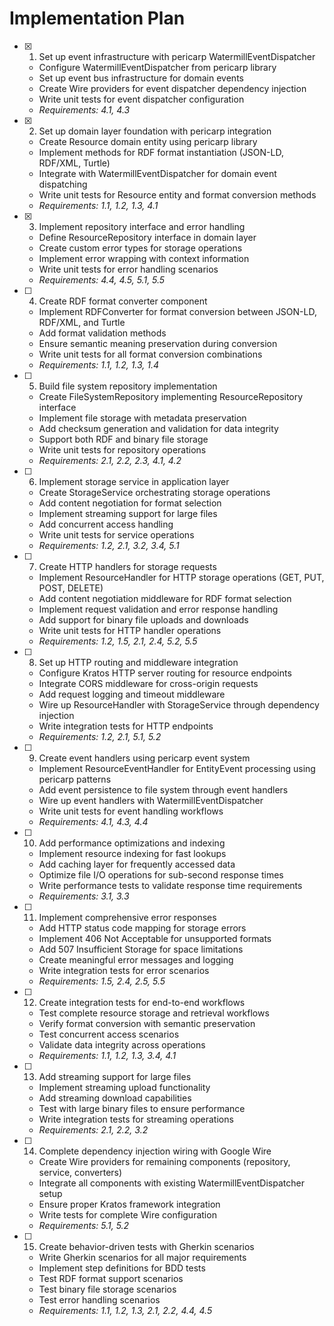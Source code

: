 # Implementation Plan

- [x] 1. Set up event infrastructure with pericarp WatermillEventDispatcher
  - Configure WatermillEventDispatcher from pericarp library
  - Set up event bus infrastructure for domain events
  - Create Wire providers for event dispatcher dependency injection
  - Write unit tests for event dispatcher configuration
  - _Requirements: 4.1, 4.3_

- [x] 2. Set up domain layer foundation with pericarp integration
  - Create Resource domain entity using pericarp library
  - Implement methods for RDF format instantiation (JSON-LD, RDF/XML, Turtle)
  - Integrate with WatermillEventDispatcher for domain event dispatching
  - Write unit tests for Resource entity and format conversion methods
  - _Requirements: 1.1, 1.2, 1.3, 4.1_

- [x] 3. Implement repository interface and error handling
  - Define ResourceRepository interface in domain layer
  - Create custom error types for storage operations
  - Implement error wrapping with context information
  - Write unit tests for error handling scenarios
  - _Requirements: 4.4, 4.5, 5.1, 5.5_

- [ ] 4. Create RDF format converter component
  - Implement RDFConverter for format conversion between JSON-LD, RDF/XML, and Turtle
  - Add format validation methods
  - Ensure semantic meaning preservation during conversion
  - Write unit tests for all format conversion combinations
  - _Requirements: 1.1, 1.2, 1.3, 1.4_

- [ ] 5. Build file system repository implementation
  - Create FileSystemRepository implementing ResourceRepository interface
  - Implement file storage with metadata preservation
  - Add checksum generation and validation for data integrity
  - Support both RDF and binary file storage
  - Write unit tests for repository operations
  - _Requirements: 2.1, 2.2, 2.3, 4.1, 4.2_

- [ ] 6. Implement storage service in application layer
  - Create StorageService orchestrating storage operations
  - Add content negotiation for format selection
  - Implement streaming support for large files
  - Add concurrent access handling
  - Write unit tests for service operations
  - _Requirements: 1.2, 2.1, 3.2, 3.4, 5.1_

- [ ] 7. Create HTTP handlers for storage requests
  - Implement ResourceHandler for HTTP storage operations (GET, PUT, POST, DELETE)
  - Add content negotiation middleware for RDF format selection
  - Implement request validation and error response handling
  - Add support for binary file uploads and downloads
  - Write unit tests for HTTP handler operations
  - _Requirements: 1.2, 1.5, 2.1, 2.4, 5.2, 5.5_

- [ ] 8. Set up HTTP routing and middleware integration
  - Configure Kratos HTTP server routing for resource endpoints
  - Integrate CORS middleware for cross-origin requests
  - Add request logging and timeout middleware
  - Wire up ResourceHandler with StorageService through dependency injection
  - Write integration tests for HTTP endpoints
  - _Requirements: 1.2, 2.1, 5.1, 5.2_

- [ ] 9. Create event handlers using pericarp event system
  - Implement ResourceEventHandler for EntityEvent processing using pericarp patterns
  - Add event persistence to file system through event handlers
  - Wire up event handlers with WatermillEventDispatcher
  - Write unit tests for event handling workflows
  - _Requirements: 4.1, 4.3, 4.4_

- [ ] 10. Add performance optimizations and indexing
  - Implement resource indexing for fast lookups
  - Add caching layer for frequently accessed data
  - Optimize file I/O operations for sub-second response times
  - Write performance tests to validate response time requirements
  - _Requirements: 3.1, 3.3_

- [ ] 11. Implement comprehensive error responses
  - Add HTTP status code mapping for storage errors
  - Implement 406 Not Acceptable for unsupported formats
  - Add 507 Insufficient Storage for space limitations
  - Create meaningful error messages and logging
  - Write integration tests for error scenarios
  - _Requirements: 1.5, 2.4, 2.5, 5.5_

- [ ] 12. Create integration tests for end-to-end workflows
  - Test complete resource storage and retrieval workflows
  - Verify format conversion with semantic preservation
  - Test concurrent access scenarios
  - Validate data integrity across operations
  - _Requirements: 1.1, 1.2, 1.3, 3.4, 4.1_

- [ ] 13. Add streaming support for large files
  - Implement streaming upload functionality
  - Add streaming download capabilities
  - Test with large binary files to ensure performance
  - Write integration tests for streaming operations
  - _Requirements: 2.1, 2.2, 3.2_

- [ ] 14. Complete dependency injection wiring with Google Wire
  - Create Wire providers for remaining components (repository, service, converters)
  - Integrate all components with existing WatermillEventDispatcher setup
  - Ensure proper Kratos framework integration
  - Write tests for complete Wire configuration
  - _Requirements: 5.1, 5.2_

- [ ] 15. Create behavior-driven tests with Gherkin scenarios
  - Write Gherkin scenarios for all major requirements
  - Implement step definitions for BDD tests
  - Test RDF format support scenarios
  - Test binary file storage scenarios
  - Test error handling scenarios
  - _Requirements: 1.1, 1.2, 1.3, 2.1, 2.2, 4.4, 4.5_